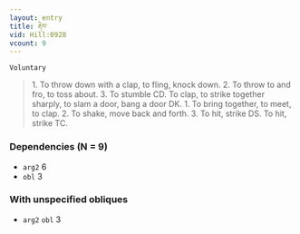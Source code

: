 ```yaml
---
layout: entry
title: རྡེབ་
vid: Hill:0928
vcount: 9
---
```

`Voluntary` 
> 1\.
 To throw down with a clap, to fling, knock down\.
 2\.
 To throw to and fro, to toss about\.
 3\.
 To stumble CD\.
 To clap, to strike together sharply, to slam a door, bang a door DK\.
 1\.
 To bring together, to meet, to clap\.
 2\.
 To shake, move back and forth\.
 3\.
 To hit, strike DS\.
 To hit, strike TC\.

### Dependencies (N = 9)
* `arg2` 6
* `obl` 3


### With unspecified obliques
* `arg2` `obl` 3
